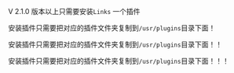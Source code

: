 V 2.1.0 版本以上只需要安装`Links` 一个插件


安装插件只需要把对应的插件文件夹复制到`/usr/plugins`目录下面！

安装插件只需要把对应的插件文件夹复制到`/usr/plugins`目录下面！！

安装插件只需要把对应的插件文件夹复制到`/usr/plugins`目录下面！！！
